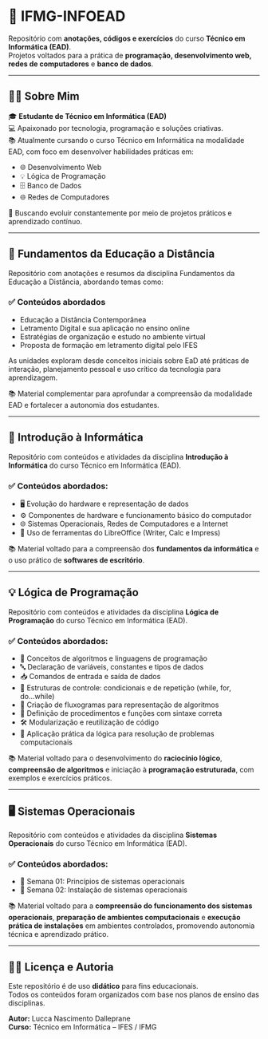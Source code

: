 # 🏫 IFMG-INFOEAD

Repositório com **anotações, códigos e exercícios** do curso **Técnico em Informática (EAD)**.  
Projetos voltados para a prática de **programação, desenvolvimento web, redes de computadores** e **banco de dados**.

---

## 👨‍💻 Sobre Mim

🎓 **Estudante de Técnico em Informática (EAD)**  
💻 Apaixonado por tecnologia, programação e soluções criativas.  
📚 Atualmente cursando o curso Técnico em Informática na modalidade EAD, com foco em desenvolver habilidades práticas em:

- 🌐 Desenvolvimento Web  
- 💡 Lógica de Programação  
- 🗄️ Banco de Dados  
- 🌐 Redes de Computadores  

🚀 Buscando evoluir constantemente por meio de projetos práticos e aprendizado contínuo.

---

## 📘 Fundamentos da Educação a Distância

Repositório com anotações e resumos da disciplina Fundamentos da Educação a Distância, abordando temas como:

### ✅ Conteúdos abordados

- Educação a Distância Contemporânea  
- Letramento Digital e sua aplicação no ensino online  
- Estratégias de organização e estudo no ambiente virtual  
- Proposta de formação em letramento digital pelo IFES 

As unidades exploram desde conceitos iniciais sobre EaD até práticas de interação, planejamento pessoal e uso crítico da tecnologia para aprendizagem.

📚 Material complementar para aprofundar a compreensão da modalidade EAD e fortalecer a autonomia dos estudantes.

---

## 💾 Introdução à Informática

Repositório com conteúdos e atividades da disciplina **Introdução à Informática** do curso Técnico em Informática (EAD).

### ✅ Conteúdos abordados:

- 🖥️ Evolução do hardware e representação de dados  
- ⚙️ Componentes de hardware e funcionamento básico do computador  
- 🌐 Sistemas Operacionais, Redes de Computadores e a Internet  
- 📝 Uso de ferramentas do LibreOffice (Writer, Calc e Impress)  

📚 Material voltado para a compreensão dos **fundamentos da informática** e o uso prático de **softwares de escritório**.

---

## 💡 Lógica de Programação

Repositório com conteúdos e atividades da disciplina **Lógica de Programação** do curso Técnico em Informática (EAD).

### ✅ Conteúdos abordados:

- 🧠 Conceitos de algoritmos e linguagens de programação  
- 🔤 Declaração de variáveis, constantes e tipos de dados  
- 📥 Comandos de entrada e saída de dados  
- 🔁 Estruturas de controle: condicionais e de repetição (while, for, do...while)  
- 🧩 Criação de fluxogramas para representação de algoritmos  
- 🧮 Definição de procedimentos e funções com sintaxe correta  
- 🛠️ Modularização e reutilização de código  
- 🧾 Aplicação prática da lógica para resolução de problemas computacionais  

📚 Material voltado para o desenvolvimento do **raciocínio lógico**, **compreensão de algoritmos** e iniciação à **programação estruturada**, com exemplos e exercícios práticos.

---

## 🖥️ Sistemas Operacionais

Repositório com conteúdos e atividades da disciplina **Sistemas Operacionais** do curso Técnico em Informática (EAD).

### ✅ Conteúdos abordados:

- 📘 Semana 01: Princípios de sistemas operacionais  
- 💾 Semana 02: Instalação de sistemas operacionais
  
📚 Material voltado para a **compreensão do funcionamento dos sistemas operacionais**, **preparação de ambientes computacionais** e **execução prática de instalações** em ambientes controlados, promovendo autonomia técnica e aprendizado prático.

---
## 👨‍🏫 Licença e Autoria

Este repositório é de uso **didático** para fins educacionais.  
Todos os conteúdos foram organizados com base nos planos de ensino das disciplinas.

**Autor:** Lucca Nascimento Dalleprane  
**Curso:** Técnico em Informática – IFES / IFMG
